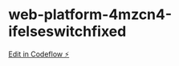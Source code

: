 # web-platform-4mzcn4-ifelseswitchfixed

[Edit in Codeflow ⚡️](https://stackblitz.com/~/github.com/sckchcm-g/web-platform-4mzcn4-ifelseswitchfixed)